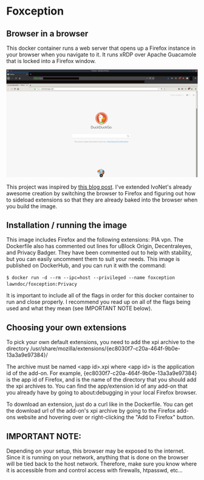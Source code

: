# Foxception

## Browser in a browser

This docker container runs a web server that opens up a Firefox instance in your browser when you navigate to it. It runs xRDP over Apache Guacamole that is locked into a Firefox window.

![](foxception.png)

This project was inspired by [this blog post](http://ivo2u.nl/Yo). I've extended IvoNet's already awesome creation by switching the browser to Firefox and figuring out how to sideload extensions so that they are already baked into the browser when you build the image.

## Installation / running the image

This image includes Firefox and the following extensions: PIA vpn. The Dockerfile also has commented out lines for uBlock Origin, Decentraleyes, and Privacy Badger. They have been commented out to help with stability, but you can easily uncomment them to suit your needs. This image is published on DockerHub, and you can run it with the command:

`$ docker run -d --rm --ipc=host --privileged --name foxception lawndoc/foxception:Privacy`

It is important to include all of the flags in order for this docker container to run and close properly. I recommend you read up on all of the flags being used and what they mean (see IMPORTANT NOTE below).

## Choosing your own extensions

To pick your own default extensions, you need to add the xpi archive to the directory /usr/share/mozilla/extensions/{ec8030f7-c20a-464f-9b0e-13a3a9e97384}/

The archive must be named &lt;app id>.xpi where &lt;app id> is the application id of the add-on. For example, {ec8030f7-c20a-464f-9b0e-13a3a9e97384} is the app id of Firefox, and is the name of the directory that you should add the xpi archives to. You can find the app/extension id of any add-on that you already have by going to about:debugging in your local Firefox browser.

To download an extension, just do a curl like in the Dockerfile. You can get the download url of the add-on's xpi archive by going to the Firefox add-ons website and hovering over or right-clicking the "Add to Firefox" button.

## IMPORTANT NOTE:

Depending on your setup, this browser may be exposed to the internet. Since it is running on your network, anything that is done on the browser will be tied back to the host network. Therefore, make sure you know where it is accessible from and control access with firewalls, htpasswd, etc...
